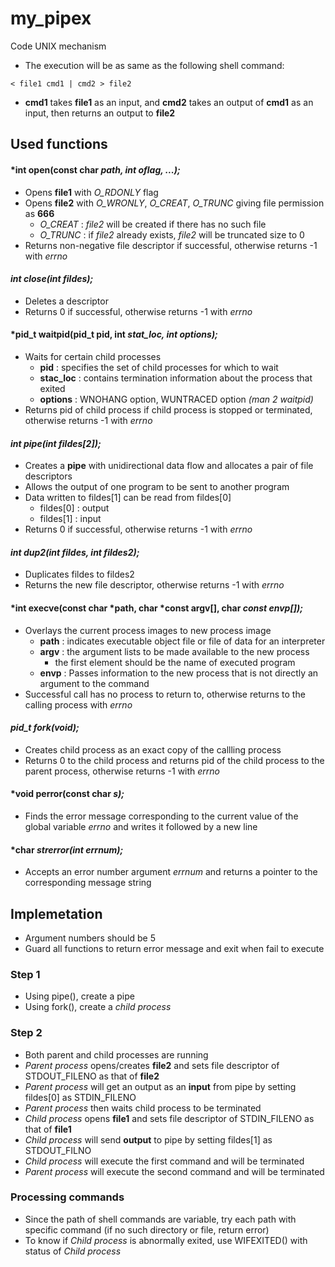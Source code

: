 # my_pipex
Code UNIX mechanism

* The execution will be as same as the following shell command:
```
< file1 cmd1 | cmd2 > file2
```
* **cmd1** takes **file1** as an input, and **cmd2** takes an output of **cmd1** as an input, then returns an output to **file2**

## Used functions

#### *int open(const char *path, int oflag, ...);*

* Opens **file1** with *O_RDONLY* flag
* Opens **file2** with *O_WRONLY*, *O_CREAT*, *O_TRUNC* giving file permission as **666**
  - *O_CREAT* : *file2* will be created if there has no such file
  - *O_TRUNC* : if *file2* already exists, *file2* will be truncated size to 0
* Returns non-negative file descriptor if successful, otherwise returns -1 with *errno*
  
#### *int close(int fildes);*

* Deletes a descriptor
* Returns 0 if successful, otherwise returns -1 with *errno*

#### *pid_t waitpid(pid_t pid, int *stat_loc, int options);*

* Waits for certain child processes
  - **pid** : specifies the set of child processes for which to wait
  - **stac_loc** : contains termination information about the process that exited
  - **options** : WNOHANG option, WUNTRACED option *(man 2 waitpid)*
* Returns pid of child process if child process is stopped or terminated, otherwise returns -1 with *errno*

#### *int pipe(int fildes[2]);*

* Creates a **pipe** with unidirectional data flow and allocates a pair of file descriptors
* Allows the output of one program to be sent to another program
* Data written to fildes[1] can be read from fildes[0]
  - fildes[0] : output
  - fildes[1] : input
* Returns 0 if successful, otherwise returns -1 with *errno*

#### *int dup2(int fildes, int fildes2);*

* Duplicates fildes to fildes2
* Returns the new file descriptor, otherwise returns -1 with *errno*

#### *int execve(const char *path, char *const argv[], char *const envp[]);*

* Overlays the current process images to new process image
  - **path** : indicates executable object file or file of data for an interpreter
  - **argv** : the argument lists to be made available to the new process
    - the first element should be the name of executed program
  - **envp** : Passes information to the new process that is not directly an argument to the command
* Successful call has no process to return to, otherwise returns to the calling process with *errno*

#### *pid_t fork(void);*

* Creates child process as an exact copy of the callling process
* Returns 0 to the child process and returns pid of the child process to the parent process, otherwise returns -1 with *errno*

#### *void perror(const char *s);*

* Finds the error message corresponding to the current value of the global variable *errno* and writes it followed by a new line

#### *char *strerror(int errnum);*

* Accepts an error number argument *errnum* and returns a pointer to the corresponding message string


## Implemetation
* Argument numbers should be 5
* Guard all functions to return error message and exit when fail to execute

### Step 1
* Using pipe(), create a pipe
* Using fork(), create a *child process*

### Step 2
* Both parent and child processes are running
* *Parent process* opens/creates **file2** and sets file descriptor of STDOUT_FILENO as that of **file2**
* *Parent process* will get an output as an **input** from pipe by setting fildes[0] as STDIN_FILENO
* *Parent process* then waits child process to be terminated
* *Child process* opens **file1** and sets file descriptor of STDIN_FILENO as that of **file1**
* *Child process* will send **output** to pipe by setting fildes[1] as STDOUT_FILNO
* *Child process* will execute the first command and will be terminated
* *Parent process* will execute the second command and will be terminated

### Processing commands
* Since the path of shell commands are variable, try each path with specific command (if no such directory or file, return error)
* To know if *Child process* is abnormally exited, use WIFEXITED() with status of *Child process*
